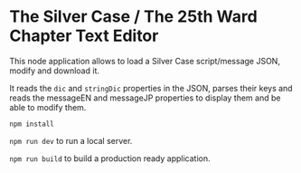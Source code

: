 # The Silver Case / The 25th Ward Chapter Text Editor
 
 This node application allows to load a Silver Case script/message JSON, modify and download it.

 It reads the `dic` and `stringDic` properties in the JSON, parses their keys and reads the messageEN and messageJP properties to display them and be able to modify them.

 ``npm install``

 ``npm run dev`` to run a local server.

 ``npm run build`` to build a production ready application.

